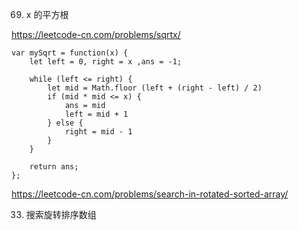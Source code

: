 69. x 的平方根

https://leetcode-cn.com/problems/sqrtx/
```
var mySqrt = function(x) {
    let left = 0, right = x ,ans = -1;

    while (left <= right) {
        let mid = Math.floor (left + (right - left) / 2)
        if (mid * mid <= x) {
            ans = mid
            left = mid + 1
        } else {
            right = mid - 1
        }
    }

    return ans;
};
```

https://leetcode-cn.com/problems/search-in-rotated-sorted-array/

33. 搜索旋转排序数组